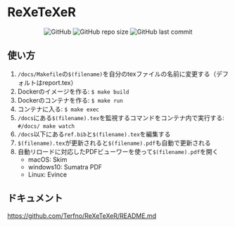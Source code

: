 # ReXeTeXeR

<div style="text-align:center;">

![GitHub](https://img.shields.io/github/license/terfno/rexetexer)  ![GitHub repo size](https://img.shields.io/github/repo-size/terfno/rexetexer)  ![GitHub last commit](https://img.shields.io/github/last-commit/terfno/rexetexer)

</div>

## 使い方
1. `/docs/Makefile`の`$(filename)`を自分のtexファイルの名前に変更する（デフォルトはreport.tex）
2. Dockerのイメージを作る: `$ make build`
3. Dockerのコンテナを作る: `$ make run`
4. コンテナに入る: `$ make exec`
5. `/docs`にある`$(filename).tex`を監視するコマンドをコンテナ内で実行する: `#/docs/ make watch`
6. `/docs`以下にある`ref.bib`と`$(filename).tex`を編集する
7. `$(filename).tex`が更新されると`$(filename).pdf`も自動で更新される
8. 自動リロードに対応したPDFビューワーを使って`$(filename).pdf`を開く
     * macOS: Skim
     * windows10: Sumatra PDF
     * Linux: Evince

## ドキュメント
https://github.com/Terfno/ReXeTeXeR/README.md
